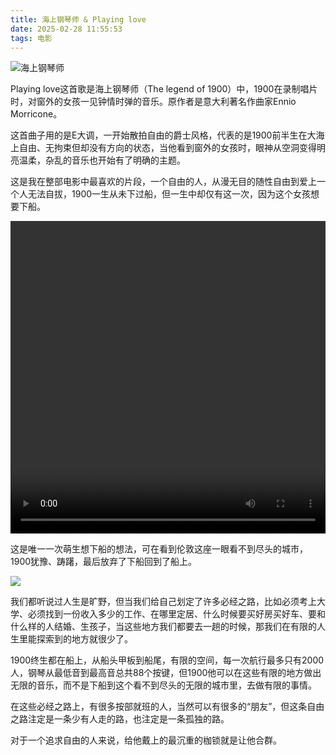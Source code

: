 ```yaml
---
title: 海上钢琴师 & Playing love
date: 2025-02-28 11:55:53
tags: 电影
---
```


![海上钢琴师](https://hxy-blog.oss-cn-beijing.aliyuncs.com/images/5dc24f3a4949b.jpg)

Playing love这首歌是海上钢琴师（The legend of 1900）中，1900在录制唱片时，对窗外的女孩一见钟情时弹的音乐。原作者是意大利著名作曲家Ennio Morricone。

这首曲子用的是E大调，一开始散拍自由的爵士风格，代表的是1900前半生在大海上自由、无拘束但却没有方向的状态，当他看到窗外的女孩时，眼神从空洞变得明亮温柔，杂乱的音乐也开始有了明确的主题。

这是我在整部电影中最喜欢的片段，一个自由的人，从漫无目的随性自由到爱上一个人无法自拔，1900一生从未下过船，但一生中却仅有这一次，因为这个女孩想要下船。

<video style="width:100%; height:500px; object-fit:contain" controls src="https://upos-sz-mirrorhw.bilivideo.com/upgcxcode/67/42/267934267/267934267-1-192.mp4?e=ig8euxZM2rNcNbNBnwdVhwdlhbU3hwdVhoNvNC8BqJIzNbfq9rVEuxTEnE8L5F6VnEsSTx0vkX8fqJeYTj_lta53NCM=&uipk=5&nbs=1&deadline=1740727308&gen=playurlv2&os=bdbv&oi=2094982342&trid=915e9cadb7c6477c8a4e1514e9cdebb2O&mid=0&platform=html5&og=hw&upsig=28be31e281a931706121abfb00f47166&uparams=e,uipk,nbs,deadline,gen,os,oi,trid,mid,platform,og&bvc=vod&nettype=1&orderid=0,3&buvid=&build=7330300&f=O_0_0&bw=258328&logo=80000000"></video>



这是唯一一次萌生想下船的想法，可在看到伦敦这座一眼看不到尽头的城市，1900犹豫、踌躇，最后放弃了下船回到了船上。

![](https://hxy-blog.oss-cn-beijing.aliyuncs.com/images/IMG_3444.jpeg)

我们都听说过人生是旷野，但当我们给自己划定了许多必经之路，比如必须考上大学、必须找到一份收入多少的工作、在哪里定居、什么时候要买好房买好车、要和什么样的人结婚、生孩子，当这些地方我们都要去一趟的时候，那我们在有限的人生里能探索到的地方就很少了。

1900终生都在船上，从船头甲板到船尾，有限的空间，每一次航行最多只有2000人，钢琴从最低音到最高音总共88个按键，但1900他可以在这些有限的地方做出无限的音乐，而不是下船到这个看不到尽头的无限的城市里，去做有限的事情。

在这些必经之路上，有很多按部就班的人，当然可以有很多的“朋友”，但这条自由之路注定是一条少有人走的路，也注定是一条孤独的路。

对于一个追求自由的人来说，给他戴上的最沉重的枷锁就是让他合群。

